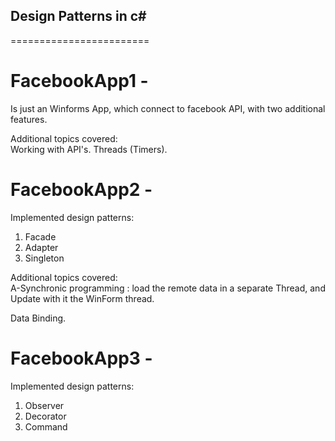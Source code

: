 ## Design Patterns in c#
========================

# FacebookApp1 -
Is just an Winforms App, which connect to facebook API, with two additional features.

Additional topics covered:  
Working with API's.
Threads (Timers).

# FacebookApp2 -
Implemented design patterns:
1) Facade
2) Adapter
3) Singleton

Additional topics covered:  
A-Synchronic programming :  load the remote data in a separate Thread, and Update with it the WinForm thread.

Data Binding.


# FacebookApp3 -
Implemented design patterns:
1) Observer
2) Decorator
3) Command




